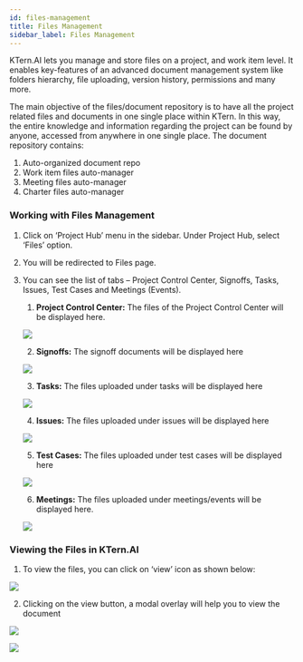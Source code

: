 ```yaml
---
id: files-management
title: Files Management
sidebar_label: Files Management
---
```


KTern.AI lets you manage and store files on a project, and work item level. It enables key-features of an advanced document management system like folders hierarchy, file uploading, version history, permissions and many more.

The main objective of the files/document repository is to have all the project related files and documents in one single place within KTern. In this way, the entire knowledge and information regarding the project can be found by anyone, accessed from anywhere in one single place.
The document repository contains:

1. Auto-organized document repo
2. Work item files auto-manager
3. Meeting files auto-manager
4. Charter files auto-manager

### Working with Files Management

1. Click on ‘Project Hub’ menu in the sidebar. Under Project Hub, select ‘Files’ option.
2. You will be redirected to Files page.
3. You can see the list of tabs – Project Control Center, Signoffs, Tasks, Issues, Test Cases and Meetings (Events).

   1. **Project Control Center:** The files of the Project Control Center will be displayed here.

   ![](https://storage.googleapis.com/ktern-docs-files/files-1.png)

   2. **Signoffs:** The signoff documents will be displayed here

   ![](https://storage.googleapis.com/ktern-docs-files/files-2.png)

   3. **Tasks:** The files uploaded under tasks will be displayed here

   ![](https://storage.googleapis.com/ktern-docs-files/files-3.png)

   4. **Issues:** The files uploaded under issues will be displayed here

   ![](https://storage.googleapis.com/ktern-docs-files/files-4.png)

   5. **Test Cases:** The files uploaded under test cases will be displayed here

   ![](https://storage.googleapis.com/ktern-docs-files/files-5.png)

   6. **Meetings:** The files uploaded under meetings/events will be displayed here.

   ![](https://storage.googleapis.com/ktern-docs-files/files-6.png)

### Viewing the Files in KTern.AI

1. To view the files, you can click on ‘view’ icon as shown below:

![](https://storage.googleapis.com/ktern-docs-files/files-7.png)

2. Clicking on the view button, a modal overlay will help you to view the document

![](https://storage.googleapis.com/ktern-docs-files/files-8.png)

![](https://storage.googleapis.com/ktern-docs-files/files-9.png)
